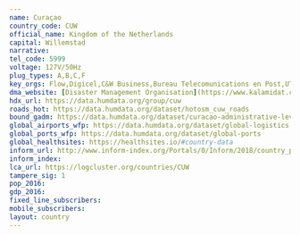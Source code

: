 ```yaml
---
name: Curaçao
country_code: CUW
official_name: Kingdom of the Netherlands
capital: Willemstad
narrative:
tel_code: 5999
voltage: 127V/50Hz
plug_types: A,B,C,F
key_orgs: Flow,Digicel,C&W Business,Bureau Telecomunications en Post,UTS,Carribean Internet Exchange
dma_website: [Disaster Management Organisation](https://www.kalamidat.cw/en/drr/rbo/)
hdx_url: https://data.humdata.org/group/cuw
roads_hot: https://data.humdata.org/dataset/hotosm_cuw_roads
bound_gadm: https://data.humdata.org/dataset/curacao-administrative-level-0-national-boundary
global_airports_wfp: https://data.humdata.org/dataset/global-logistics
global_ports_wfp: https://data.humdata.org/dataset/global-ports
global_healthsites: https://healthsites.io/#country-data
inform_url: http://www.inform-index.org/Portals/0/Inform/2018/country_profiles/CUW.pdf
inform_index:
lca_url: https://logcluster.org/countries/CUW
tampere_sig: 1
pop_2016:
gdp_2016:
fixed_line_subscribers:
mobile_subscribers:
layout: country
---
```

